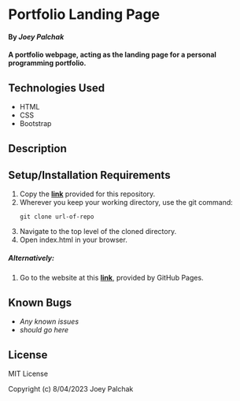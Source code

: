 # Portfolio Landing Page

#### By _Joey Palchak_

#### A portfolio webpage, acting as the landing page for a personal programming portfolio.

## Technologies Used

* HTML
* CSS
* Bootstrap

## Description



## Setup/Installation Requirements

1. Copy the **[link](https://www.example.com)** provided for this repository.
2. Wherever you keep your working directory, use the git command:
    ```
    git clone url-of-repo
    ```
3. Navigate to the top level of the cloned directory.
4. Open index.html in your browser.

##### _Alternatively:_

1. Go to the website at this **[link](https://www.example.com)**, provided by GitHub Pages.


## Known Bugs

* _Any known issues_
* _should go here_

## License

MIT License

Copyright (c) 8/04/2023 Joey Palchak